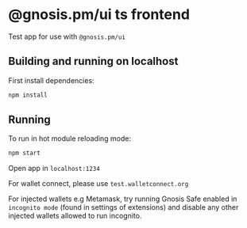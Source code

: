 # @gnosis.pm/ui ts frontend

Test app for use with `@gnosis.pm/ui`

## Building and running on localhost

First install dependencies:

```sh
npm install
```

## Running
To run in hot module reloading mode:

```sh
npm start
```

Open app in `localhost:1234`

For wallet connect, please use `test.walletconnect.org`

For injected wallets e.g Metamask, try running Gnosis Safe enabled in `incognito mode` (found in settings of extensions) and disable any other injected wallets allowed to run incognito.
